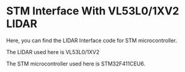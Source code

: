 # STM Interface With VL53L0/1XV2 LIDAR
Here, you can find the LIDAR Interface code for STM microcontroller. 

The LIDAR used here is VL53L0/1XV2

The STM microcontroller used here is STM32F411CEU6.

